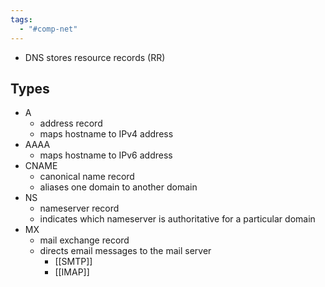 ```yaml
---
tags:
  - "#comp-net"
---
```

- DNS stores resource records (RR)
## Types
- A
	- address record
	- maps hostname to IPv4 address
- AAAA
	- maps hostname to IPv6 address
- CNAME
	- canonical name record
	- aliases one domain to another domain
- NS
	- nameserver record
	- indicates which nameserver is authoritative for a particular domain
- MX
	- mail exchange record
	- directs email messages to the mail server
		- [[SMTP]]
		- [[IMAP]]
